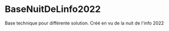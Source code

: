 # BaseNuitDeLinfo2022
Base technique pour différente solution. Créé en vu de la nuit de l'info 2022
